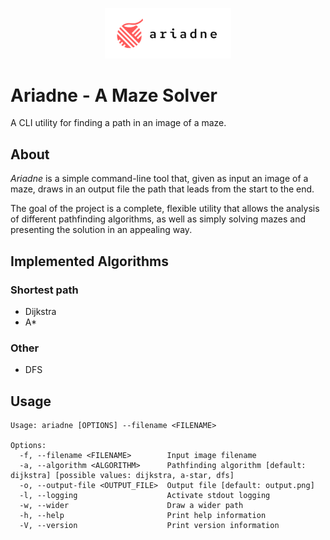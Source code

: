 <p align="center">
	<img src="title-logo.svg" alt="ariadne" width="40%"/>
</p>

# Ariadne - A Maze Solver
A CLI utility for finding a path in an image of a maze.

## About
_Ariadne_ is a simple command-line tool that, given as input an image of a maze, draws in an output file the path that leads from the start to the end.

The goal of the project is a complete, flexible utility that allows the analysis of different pathfinding algorithms, as well as simply solving mazes and presenting the solution in an appealing way.

## Implemented Algorithms
### Shortest path
- Dijkstra
- A*

### Other
- DFS

## Usage
```
Usage: ariadne [OPTIONS] --filename <FILENAME>

Options:
  -f, --filename <FILENAME>        Input image filename
  -a, --algorithm <ALGORITHM>      Pathfinding algorithm [default: dijkstra] [possible values: dijkstra, a-star, dfs]
  -o, --output-file <OUTPUT_FILE>  Output file [default: output.png]
  -l, --logging                    Activate stdout logging
  -w, --wider                      Draw a wider path
  -h, --help                       Print help information
  -V, --version                    Print version information
```
